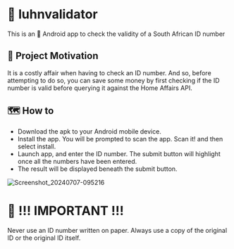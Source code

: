 # 🛂 luhnvalidator
This is an 🤖 Android app to check the validity of a South African ID number

## 🧃 Project Motivation
It is a costly affair when having to check an ID number. And so, before attempting to do so, you can save some money by first checking if the ID number is valid before querying it against the Home Affairs API.

## 🗺️ How to
- Download the apk to your Android mobile device.
- Install the app. You will be prompted to scan the app. Scan it! and then select install.
- Launch app, and enter the ID number. The submit button will highlight once all the numbers have been entered.
- The result will be displayed beneath the submit button.

![Screenshot_20240707-095216](https://github.com/metalninja1001/luhnvalidator/assets/101802030/b61ea85f-4137-46eb-bb6c-bfd99aceda94)

# 🧯 !!! IMPORTANT !!!
Never use an ID number written on paper. Always use a copy of the original ID or the original ID itself.

